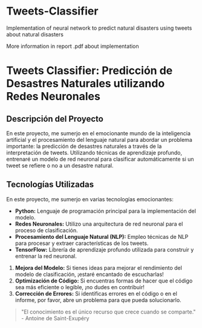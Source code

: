 # Tweets-Classifier
Implementation of neural network to predict natural disasters using tweets about natural disasters


More information in report .pdf about implementation 
# Tweets Classifier: Predicción de Desastres Naturales utilizando Redes Neuronales

 

## Descripción del Proyecto

En este proyecto, me sumerjo en el emocionante mundo de la inteligencia artificial y el procesamiento del lenguaje natural para abordar un problema importante: la predicción de desastres naturales a través de la interpretación de tweets. Utilizando técnicas de aprendizaje profundo, entrenaré un modelo de red neuronal para clasificar automáticamente si un tweet se refiere o no a un desastre natural.

 
## Tecnologías Utilizadas

En este proyecto, me sumerjo en varias tecnologías emocionantes:

- **Python:** Lenguaje de programación principal para la implementación del modelo.
- **Redes Neuronales:** Utilizo una arquitectura de red neuronal para el proceso de clasificación.
- **Procesamiento del Lenguaje Natural (NLP):** Empleo técnicas de NLP para procesar y extraer características de los tweets.
- **TensorFlow:** Librería de aprendizaje profundo utilizada para construir y entrenar la red neuronal.

 
1. **Mejora del Modelo:** Si tienes ideas para mejorar el rendimiento del modelo de clasificación, ¡estaré encantado de escucharlas!
2. **Optimización de Código:** Si encuentras formas de hacer que el código sea más eficiente o legible, ¡no dudes en contribuir!
3. **Corrección de Errores:** Si identificas errores en el código o en el informe, por favor, abre un problema para que pueda solucionarlo.

 
> "El conocimiento es el único recurso que crece cuando se comparte." - Antoine de Saint-Exupéry
